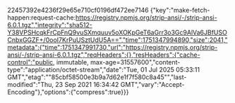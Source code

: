 
22457392e4236f29e65e710cf0196df472ee7146	{"key":"make-fetch-happen:request-cache:https://registry.npmjs.org/strip-ansi/-/strip-ansi-6.0.1.tgz","integrity":"sha512-Y38VPSHcqkFrCpFnQ9vuSXmquuv5oXOKpGeT6aGrr3o3Gc9AlVa6JBfUSOCnbxGGZF+/0ooI7KrPuUSztUdU5A==","time":1751347994890,"size":2041,"metadata":{"time":1751347991730,"url":"https://registry.npmjs.org/strip-ansi/-/strip-ansi-6.0.1.tgz","reqHeaders":{},"resHeaders":{"cache-control":"public, immutable, max-age=31557600","content-type":"application/octet-stream","date":"Tue, 01 Jul 2025 05:33:11 GMT","etag":"\"85cbf58500e3b9a7d62e1f7f580c8a45\"","last-modified":"Thu, 23 Sep 2021 16:34:42 GMT","vary":"Accept-Encoding"},"options":{"compress":true}}}